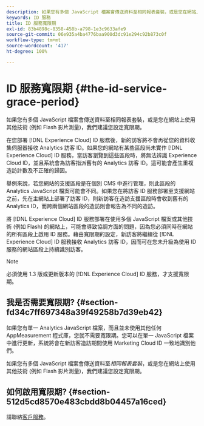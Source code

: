 ```yaml
---
description: 如果您有多個 JavaScript 檔案會傳送資料至相同報表套裝，或是您在網站上使用其他技術 (例如 Flash 影片測量)，我們建議您設定寬限期。
keywords: ID 服務
title: ID 服務寬限期
exl-id: 83b4898c-8358-458b-a798-1e3c9633afe9
source-git-commit: 06e935a4ba4776baa900d3dc91e294c92b873c0f
workflow-type: tm+mt
source-wordcount: '417'
ht-degree: 100%

---
```


# ID 服務寬限期 {#the-id-service-grace-period}

如果您有多個 JavaScript 檔案會傳送資料至相同報表套裝，或是您在網站上使用其他技術 (例如 Flash 影片測量)，我們建議您設定寬限期。

在您部署 [!DNL Experience Cloud] ID 服務後，新的訪客將不會再從您的資料收集伺服器接收 Analytics 訪客 ID。如果您的網站有某些區段尚未實作 [!DNL Experience Cloud] ID 服務，當訪客瀏覽到這些區段時，將無法辨識 Experience Cloud ID，並且系統會為訪客指派舊有的 Analytics 訪客 ID。這可能會產生重複造訪計數及不正確的歸因。

舉例來說，若您網站的支援區段是在個別 CMS 中進行管理，則此區段的 Analytics JavaScript 檔案可能會不同。如果您在將訪客 ID 服務部署至支援網站之前，先在主網站上部署了訪客 ID，則新訪客在造訪支援區段時會收到舊有的 Analytics ID，而跨兩個網站區段的造訪則會報告為不同的造訪。

將 [!DNL Experience Cloud] ID 服務部署在使用多個 JavaScript 檔案或其他技術 (例如 Flash) 的網站上，可能會導致協調方面的問題，因為您必須同時在網站的所有區段上啟用 ID 服務。藉由寬限期的設定，新訪客將繼續從 [!DNL Experience Cloud] ID 服務接收 Analytics 訪客 ID，因而可在您未升級為使用 ID 服務的網站區段上持續識別訪客。

>[!NOTE]
>
>必須使用 1.3 版或更新版本的 [!DNL Experience Cloud] ID 服務，才支援寬限期。

## 我是否需要寬限期? {#section-fd34c7ff697348a39f49258b7d39eb42}

如果您有單一 Analytics JavaScript 檔案，而且並未使用其他任何 AppMeasurement 程式庫，您就不需要寬限期。您可以在單一 JavaScript 檔案中進行更新，系統將會在新訪客造訪期間使用 Marketing Cloud ID 一致地識別他們。

如果您有多個 JavaScript 檔案會傳送資料至&#x200B;*相同報表套裝*，或是您在網站上使用其他技術 (例如 Flash 影片測量)，我們建議您設定寬限期。

## 如何啟用寬限期?    {#section-512d5cd8570e483cbdd8b04457a16ced}

請聯絡[客戶服務](https://helpx.adobe.com/tw/marketing-cloud/contact-support.html)。
